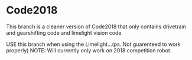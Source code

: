 # Code2018

This branch is a cleaner version of Code2018 that only contains drivetrain and gearshifting code and limelight vision code

USE this branch when using the Limelight...(ps. Not guarenteed to work properly)
NOTE: Will currently only work on 2018 competition robot.
